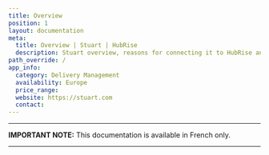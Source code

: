 ```yaml
---
title: Overview
position: 1
layout: documentation
meta:
  title: Overview | Stuart | HubRise
  description: Stuart overview, reasons for connecting it to HubRise and summary of integrated features. Synchronise data between your EPOS and your apps.
path_override: /
app_info:
  category: Delivery Management
  availability: Europe
  price_range:
  website: https://stuart.com
  contact:
---
```


---

**IMPORTANT NOTE:** This documentation is available <Link to="/fr/apps/stuart" addLocalePrefix={false}>in French only</Link>.

---
